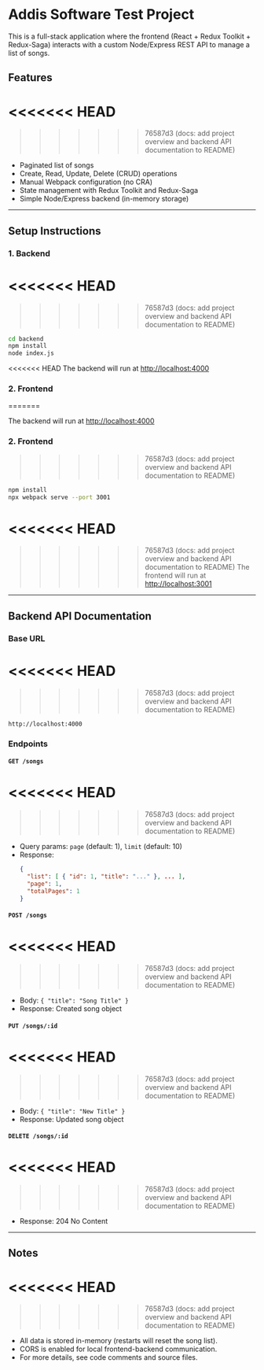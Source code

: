 # Addis Software Test Project

This is a full-stack application where the frontend (React + Redux Toolkit + Redux-Saga) interacts with a custom Node/Express REST API to manage a list of songs.

## Features
<<<<<<< HEAD
=======

>>>>>>> 76587d3 (docs: add project overview and backend API documentation to README)
- Paginated list of songs
- Create, Read, Update, Delete (CRUD) operations
- Manual Webpack configuration (no CRA)
- State management with Redux Toolkit and Redux-Saga
- Simple Node/Express backend (in-memory storage)

---

## Setup Instructions

### 1. Backend
<<<<<<< HEAD
=======

>>>>>>> 76587d3 (docs: add project overview and backend API documentation to README)
```bash
cd backend
npm install
node index.js
```
<<<<<<< HEAD
The backend will run at [http://localhost:4000](http://localhost:4000)

### 2. Frontend
=======

The backend will run at [http://localhost:4000](http://localhost:4000)

### 2. Frontend

>>>>>>> 76587d3 (docs: add project overview and backend API documentation to README)
```bash
npm install
npx webpack serve --port 3001
```
<<<<<<< HEAD
=======

>>>>>>> 76587d3 (docs: add project overview and backend API documentation to README)
The frontend will run at [http://localhost:3001](http://localhost:3001)

---

## Backend API Documentation

### Base URL
<<<<<<< HEAD
=======

>>>>>>> 76587d3 (docs: add project overview and backend API documentation to README)
```
http://localhost:4000
```

### Endpoints

#### `GET /songs`
<<<<<<< HEAD
=======

>>>>>>> 76587d3 (docs: add project overview and backend API documentation to README)
- Query params: `page` (default: 1), `limit` (default: 10)
- Response:
  ```json
  {
    "list": [ { "id": 1, "title": "..." }, ... ],
    "page": 1,
    "totalPages": 1
  }
  ```

#### `POST /songs`
<<<<<<< HEAD
=======

>>>>>>> 76587d3 (docs: add project overview and backend API documentation to README)
- Body: `{ "title": "Song Title" }`
- Response: Created song object

#### `PUT /songs/:id`
<<<<<<< HEAD
=======

>>>>>>> 76587d3 (docs: add project overview and backend API documentation to README)
- Body: `{ "title": "New Title" }`
- Response: Updated song object

#### `DELETE /songs/:id`
<<<<<<< HEAD
=======

>>>>>>> 76587d3 (docs: add project overview and backend API documentation to README)
- Response: 204 No Content

---

## Notes
<<<<<<< HEAD
=======

>>>>>>> 76587d3 (docs: add project overview and backend API documentation to README)
- All data is stored in-memory (restarts will reset the song list).
- CORS is enabled for local frontend-backend communication.
- For more details, see code comments and source files.
